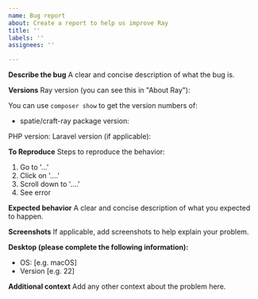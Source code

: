 ```yaml
---
name: Bug report
about: Create a report to help us improve Ray
title: ''
labels: ''
assignees: ''

---
```


**Describe the bug**
A clear and concise description of what the bug is.

**Versions**
Ray version (you can see this in "About Ray"):

You can use `composer show` to get the version numbers of:
- spatie/craft-ray package version: 

PHP version:
Laravel version (if applicable):

**To Reproduce**
Steps to reproduce the behavior:
1. Go to '...'
2. Click on '....'
3. Scroll down to '....'
4. See error

**Expected behavior**
A clear and concise description of what you expected to happen.

**Screenshots**
If applicable, add screenshots to help explain your problem.

**Desktop (please complete the following information):**
 - OS: [e.g. macOS]
 - Version [e.g. 22]
 
 **Additional context**
Add any other context about the problem here.
